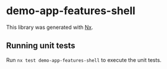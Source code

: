 # demo-app-features-shell

This library was generated with [Nx](https://nx.dev).

## Running unit tests

Run `nx test demo-app-features-shell` to execute the unit tests.
